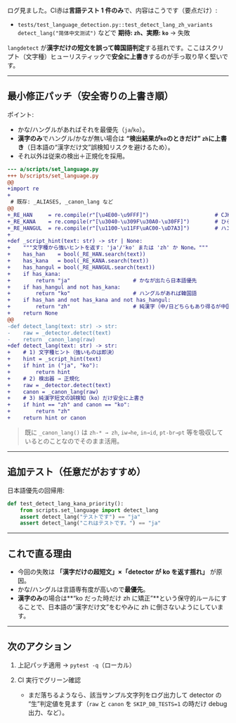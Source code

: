 ログ見ました。CI赤は**言語テスト 1 件のみ**で、内容はこうです（要点だけ）:

* `tests/test_language_detection.py::test_detect_lang_zh_variants`
  `detect_lang("简体中文测试")` などで **期待: `zh`、実際: `ko`** → 失敗

`langdetect` が**漢字だけの短文を誤って韓国語判定**する揺れです。ここはスクリプト（文字種）ヒューリスティックで**安全に上書き**するのが手っ取り早く堅いです。

---

## 最小修正パッチ（安全寄りの上書き順）

ポイント:

* かな/ハングルがあればそれを最優先（`ja`/`ko`）。
* **漢字のみ**でハングル/かなが無い場合は **“検出結果が`ko`のときだけ” `zh`に上書き**（日本語の“漢字だけ文”誤検知リスクを避けるため）。
* それ以外は従来の検出＋正規化を採用。

```diff
--- a/scripts/set_language.py
+++ b/scripts/set_language.py
@@
+import re
+
 # 既存: _ALIASES, _canon_lang など
@@
+_RE_HAN     = re.compile(r"[\u4E00-\u9FFF]")                     # CJK統合漢字（基本面）
+_RE_KANA    = re.compile(r"[\u3040-\u309F\u30A0-\u30FF]")        # ひらがな/カタカナ
+_RE_HANGUL  = re.compile(r"[\u1100-\u11FF\uAC00-\uD7A3]")        # ハングル字母+音節
+
+def _script_hint(text: str) -> str | None:
+    """文字種から強いヒントを返す: 'ja'/'ko' または 'zh' か None。"""
+    has_han    = bool(_RE_HAN.search(text))
+    has_kana   = bool(_RE_KANA.search(text))
+    has_hangul = bool(_RE_HANGUL.search(text))
+    if has_kana:
+        return "ja"                    # かなが出たら日本語優先
+    if has_hangul and not has_kana:
+        return "ko"                    # ハングルがあれば韓国語
+    if has_han and not has_kana and not has_hangul:
+        return "zh"                    # 純漢字（中/日どちらもあり得るが中国語候補）
+    return None
@@
-def detect_lang(text: str) -> str:
-    raw = _detector.detect(text)
-    return _canon_lang(raw)
+def detect_lang(text: str) -> str:
+    # 1) 文字種ヒント（強いものは即決）
+    hint = _script_hint(text)
+    if hint in ("ja", "ko"):
+        return hint
+    # 2) 検出器 → 正規化
+    raw = _detector.detect(text)
+    canon = _canon_lang(raw)
+    # 3) 純漢字短文の誤検知（ko）だけ安全に上書き
+    if hint == "zh" and canon == "ko":
+        return "zh"
+    return hint or canon
```

> 既に `_canon_lang()` は `zh-* → zh`, `iw→he`, `in→id`, `pt-br→pt` 等を吸収しているとのことなのでそのまま活用。

---

## 追加テスト（任意だがおすすめ）

日本語優先の回帰用:

```python
def test_detect_lang_kana_priority():
    from scripts.set_language import detect_lang
    assert detect_lang("テストです") == "ja"
    assert detect_lang("これはテストです。") == "ja"
```

---

## これで直る理由

* 今回の失敗は **「漢字だけの超短文」×「detector が ko を返す揺れ」** が原因。
* かな/ハングルは言語専有度が高いので**最優先**。
* **漢字のみ**の場合は\*\*“ko だった時だけ zh に矯正”\*\*という保守的ルールにすることで、日本語の“漢字だけ文”をむやみに zh に倒さないようにしています。

---

## 次のアクション

1. 上記パッチ適用 → `pytest -q`（ローカル）
2. CI 実行でグリーン確認

   * まだ落ちるようなら、該当サンプル文字列をログ出力して detector の “生”判定値を見ます（`raw` と `canon` を `SKIP_DB_TESTS=1` の時だけ debug 出力、など）。
